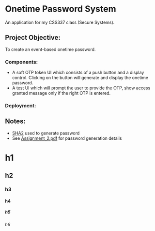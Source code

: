 # Onetime Password System
An application for my CSS337 class (Secure Systems).

## Project Objective:
To create an event-based onetime password.

### Components:
* A soft OTP token UI which consists of a push button and a display control. Clicking on the button will generate and display the onetime password.
* A test UI which will prompt the user to provide the OTP, show access granted message only if the right OTP is entered.

### Deployment:


## Notes:
* [SHA2](https://en.wikipedia.org/wiki/SHA-2) used to generate password
* See [Assignment_2.pdf](https://github.com/GGoziker/Onetime-Password-System/blob/master/Assignment_2.pdf) for password generation details

# h1
## h2
### h3
#### h4
##### h5
###### h6
